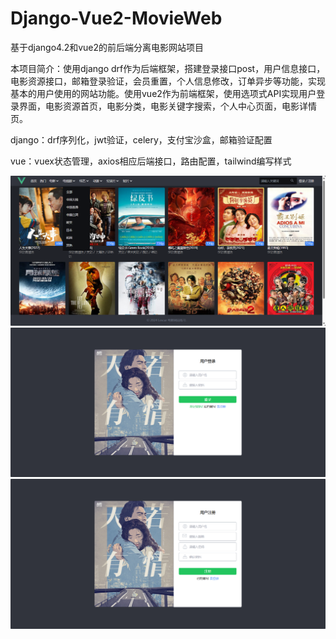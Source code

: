 # Django-Vue2-MovieWeb

基于django4.2和vue2的前后端分离电影网站项目

本项目简介：使用django drf作为后端框架，搭建登录接口post，用户信息接口，电影资源接口，邮箱登录验证，会员重置，个人信息修改，订单异步等功能，实现基本的用户使用的网站功能。使用vue2作为前端框架，使用选项式API实现用户登录界面，电影资源首页，电影分类，电影关键字搜索，个人中心页面，电影详情页。

django：drf序列化，jwt验证，celery，支付宝沙盒，邮箱验证配置

vue：vuex状态管理，axios相应后端接口，路由配置，tailwind编写样式

![首页](/imga/首页.png)
![登录](/imga/登录.png)
![注册](/imga/注册.png)

